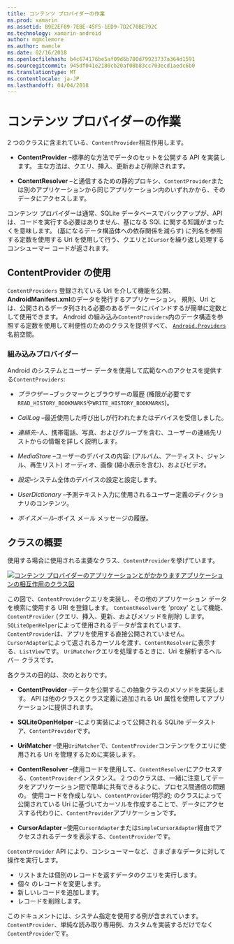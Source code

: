 ```yaml
---
title: コンテンツ プロバイダーの作業
ms.prod: xamarin
ms.assetid: B9E2EF89-7EBE-45F5-1ED9-7D2C70BE792C
ms.technology: xamarin-android
author: mgmclemore
ms.author: mamcle
ms.date: 02/16/2018
ms.openlocfilehash: b4c674176be5af09d6b780d79923737a364d1591
ms.sourcegitcommit: 945df041e2180cb20af08b83cc703ecd1aedc6b0
ms.translationtype: MT
ms.contentlocale: ja-JP
ms.lasthandoff: 04/04/2018
---
```

# <a name="how-content-providers-work"></a>コンテンツ プロバイダーの作業

2 つのクラスに含まれている、`ContentProvider`相互作用します。

- **ContentProvider** &ndash;標準的な方法でデータのセットを公開する API を実装します。 主な方法は、クエリ、挿入、更新および削除されます。

- **ContentResolver** &ndash;と通信するための静的プロキシ、`ContentProvider`または別のアプリケーションから同じアプリケーション内のいずれかから、そのデータにアクセスします。

コンテンツ プロバイダーは通常、SQLite データベースでバックアップが、API は、コードを実行する必要はありません、基になる SQL に関する知識がまったくを意味します。 (基になるデータ構造体への依存関係を減らす) に列名を参照する定数を使用する Uri を使用して行う、クエリと`ICursor`を繰り返し処理するコンシューマー コードが返されます。


## <a name="consuming-a-contentprovider"></a>ContentProvider の使用

`ContentProviders` 登録されている Uri を介して機能を公開、 **AndroidManifest.xml**のデータを発行するアプリケーション。 規則、Uri とは、公開されるデータ列される必要のあるデータにバインドするが簡単に定数として使用できます。 Android の組み込み`ContentProviders`内のデータ構造を参照する定数を使用して利便性のためのクラスを提供すべて、 [ `Android.Providers` ](https://developer.xamarin.com/api/namespace/Android.Provider/)名前空間。



### <a name="built-in-providers"></a>組み込みプロバイダー

Android のシステムとユーザー データを使用して広範なへのアクセスを提供する`ContentProviders`:

- *ブラウザー* &ndash;ブックマークとブラウザーの履歴 (権限が必要です`READ_HISTORY_BOOKMARKS`や`WRITE_HISTORY_BOOKMARKS`)。

- *CallLog* &ndash;最近使用した呼び出しが行われたまたはデバイスを受信しました。

- *連絡先*&ndash;人、携帯電話、写真、およびグループを含む、ユーザーの連絡先リストからの情報を詳しく説明します。

- *MediaStore* &ndash;ユーザーのデバイスの内容: (アルバム、アーティスト、ジャンル、再生リスト) オーディオ、画像 (縮小表示を含む)、およびビデオ。

- *設定*&ndash;システム全体のデバイスの設定と設定します。

- *UserDictionary* &ndash;予測テキスト入力に使用されるユーザー定義のディクショナリのコンテンツ。

- *ボイスメール*&ndash;ボイス メール メッセージの履歴。



## <a name="classes-overview"></a>クラスの概要

使用する場合に使用される主要なクラス、`ContentProvider`を挙げています。

[![コンテンツ プロバイダーのアプリケーションとがかかりますアプリケーションの相互作用のクラス図](how-it-works-images/classdiagram1.png)](how-it-works-images/classdiagram1.png#lightbox)

この図で、`ContentProvider`クエリを実装し、その他のアプリケーション データを検索に使用する URI を登録します。 `ContentResolver`を 'proxy' として機能、 `ContentProvider` (クエリ、挿入、更新、およびメソッドを削除) します。 `SQLiteOpenHelper`によって使用されるデータが含まれています、`ContentProvider`は、アプリを使用する直接公開されていません。
`CursorAdapter`によって返されるカーソルを渡す、`ContentResolver`に表示する、`ListView`です。 `UriMatcher`クエリを処理するときに、Uri を解析するヘルパー クラスです。

各クラスの目的は、次のとおりです。

- **ContentProvider** &ndash;データを公開するこの抽象クラスのメソッドを実装します。 API は他のクラスとクラス定義に追加される Uri 属性を使用してアプリケーションに提供されます。

- **SQLiteOpenHelper** &ndash;により実装によって公開される SQLite データストア、`ContentProvider`です。

- **UriMatcher** &ndash;使用`UriMatcher`で、`ContentProvider`コンテンツをクエリに使用される Uri を管理するために実装します。

- **ContentResolver** &ndash;使用コードを使用して、`ContentResolver`にアクセスする、`ContentProvider`インスタンス。 2 つのクラスは、一緒に注意してデータをアプリケーション間で簡単に共有できるように、プロセス間通信の問題の。 使用コードを作成しない、`ContentProvider`明示的; のクラスによって公開されている Uri に基づいてカーソルを作成することで、データにアクセスする代わりに、`ContentProvider`アプリケーションです。

- **CursorAdapter** &ndash;使用`CursorAdapter`または`SimpleCursorAdapter`経由でアクセスされるデータを表示する、`ContentProvider`です。

`ContentProvider` API により、コンシューマーなど、さまざまなデータに対して操作を実行します。

-  リストまたは個別のレコードを返すデータのクエリを実行します。
-  個々 のレコードを変更します。
-  新しいレコードを追加します。
-  レコードを削除します。

このドキュメントには、システム指定を使用する例が含まれています。 `ContentProvider`、単純な読み取り専用例、カスタムを実装するだけでなく`ContentProvider`です。


